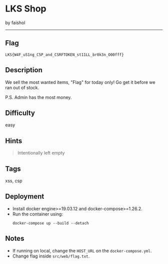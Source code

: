 # LKS Shop

by faishol

---

## Flag

```
LKS{W4F_uS1ng_C5P_and_CSRFTOKEN_st11LL_br0k3n_O00fff}
```

## Description
We sell the most wanted items, "Flag" for today only! Go get it before we ran out of stock.

P.S. Admin has the most money.

## Difficulty
easy

## Hints
> Intentionally left empty

## Tags
xss, csp

## Deployment
- Install docker engine>=19.03.12 and docker-compose>=1.26.2.
- Run the container using:
    ```
    docker-compose up --build --detach
    ```

## Notes
- If running on local, change the `HOST_URL` on the `docker-compose.yml`.
- Change flag inside `src/web/flag.txt`.